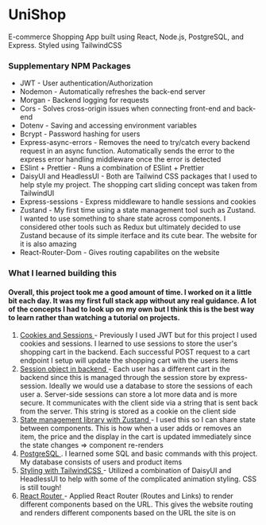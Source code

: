 # UniShop

E-commerce Shopping App built using React, Node.js, PostgreSQL, and Express. Styled using TailwindCSS



### Supplementary NPM Packages

- JWT - User authentication/Authorization
- Nodemon - Automatically refreshes the back-end server
- Morgan - Backend logging for requests
- Cors - Solves cross-origin issues when connecting front-end and back-end
- Dotenv - Saving and accessing environment variables
- Bcrypt - Password hashing for users
- Express-async-errors - Removes the need to try/catch every backend request in an async function. Automatically sends the error to the express error handling middleware once the error is detected
- ESlint + Prettier - Runs a combination of ESlint + Prettier 
- DaisyUI and HeadlessUI - Both are Tailwind CSS packages that I used to help style my project. The shopping cart sliding concept was taken from TailwindUI
- Express-sessions - Express middleware to handle sessions and cookies 
- Zustand - My first time using a state management tool such as Zustand. I wanted to use something to share state across components. I considered other tools such as Redux but ultimately decided to use Zustand because of its simple iterface and its cute bear. The website for it is also amazing 
 - React-Router-Dom - Gives routing capabilites on the website 


### What I learned building this 

#### Overall, this project took me a good amount of time. I worked on it a little bit each day. It was my first full stack app without any real guidance. A lot of the concepts I had to look up on my own but I think this is the best way to learn rather than watching a tutorial on projects.  

1. <ins> Cookies and Sessions </ins> - Previously I used JWT but for this project I used cookies and sessions. I learned to use sessions to store the user's shopping cart in the backend. Each successful POST request to a cart endpoint I setup will update the shopping cart with the users items
2. <ins> Session object in backend </ins> - Each user has a different cart in the backend since this is managed through the session store by express-session. Ideally we would use a database to store the sessions of each user
  a. Server-side sessions can store a lot more data and is more secure. It communicates with the client side via a string that is sent back from the server. This string is stored as a cookie on the client side 
3. <ins> State management library with Zustand </ins> - I used this so I can share state between components. This is how when a user adds or removes an item, the price and the display in the cart is updated immediately since the state changes => component re-renders
4. <ins> PostgreSQL </ins>. I learned some SQL and basic commands with this project. My database consists of users and product items 
5. <ins> Styling with TailwindCSS </ins> - Utilized a combination of DaisyUI and HeadlessUI to help with some of the complicated animation styling. CSS is still tough!
6. <ins> React Router </ins> - Applied React Router (Routes and Links) to render different components based on the URL. This gives the website routing and renders different components based on the URL the site is on